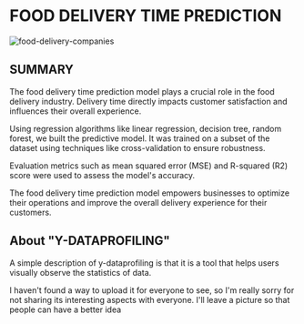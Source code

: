 # FOOD DELIVERY TIME PREDICTION
![food-delivery-companies](https://github.com/eugenenguyn/Food_Delivery_Time_Prediction/assets/134667107/356cf3a1-db3d-4d32-8218-7a9e132876a7)
## SUMMARY
The food delivery time prediction model plays a crucial role in the food delivery industry. Delivery time directly impacts customer satisfaction and influences their overall experience.


Using regression algorithms like linear regression, decision tree, random forest, we built the predictive model. It was trained on a subset of the dataset using techniques like cross-validation to ensure robustness. 

Evaluation metrics such as mean squared error (MSE) and R-squared (R2) score were used to assess the model's accuracy. 

The food delivery time prediction model empowers businesses to optimize their operations and improve the overall delivery experience for their customers.
## About "Y-DATAPROFILING"
A simple description of y-dataprofiling is that it is a tool that helps users visually observe the statistics of data.

I haven't found a way to upload it for everyone to see, so I'm really sorry for not sharing its interesting aspects with everyone. I'll leave a picture so that people can have a better idea
